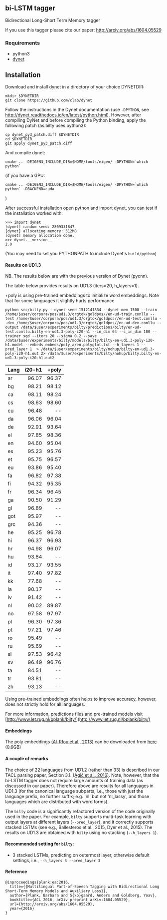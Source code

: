 ## bi-LSTM tagger

Bidirectional Long-Short Term Memory tagger 

If you use this tagger please cite our paper:
http://arxiv.org/abs/1604.05529

### Requirements

* python3 
* [dynet](https://github.com/clab/dynet)

## Installation

Download and install dynet in a directory of your choice DYNETDIR: 

```
mkdir $DYNETDIR
git clone https://github.com/clab/dynet
```

Follow the instructions in the Dynet documentation (use `-DPYTHON`,
see http://dynet.readthedocs.io/en/latest/python.html). However, after
compiling DyNet and before compiling the Python binding, apply the
following patch (as bilty uses python3):

``` 
cp dynet_py3_patch.diff $DYNETDIR
cd $DYNETDIR
git apply dynet_py3_patch.diff
```

And compile dynet:

```
cmake .. -DEIGEN3_INCLUDE_DIR=$HOME/tools/eigen/ -DPYTHON=`which python`
```

(if you have a GPU:

```
cmake .. -DEIGEN3_INCLUDE_DIR=$HOME/tools/eigen/ -DPYTHON=`which python` -DBACKEND=cuda
```
)

After successful installation open python and import dynet, you can
test if the installation worked with:

```
>>> import dynet
[dynet] random seed: 2809331847
[dynet] allocating memory: 512MB
[dynet] memory allocation done.
>>> dynet.__version__
2.0
```

(You may need to set you PYTHONPATH to include Dynet's `build/python`)

#### Results on UD1.3

NB. The results below are with the previous version of Dynet (pycnn).

The table below provides results on UD1.3 (iters=20, h_layers=1).

+poly is using pre-trained embeddings to initialize
word embeddings.  Note that for some languages it slightly hurts performance.

```
python src/bilty.py --dynet-seed 1512141834 --dynet-mem 1500 --train /home/$user/corpora/pos/ud1.3/orgtok/goldpos//en-ud-train.conllu --test /home/$user/corpora/pos/ud1.3/orgtok/goldpos//en-ud-test.conllu --dev /home/$user/corpora/pos/ud1.3/orgtok/goldpos//en-ud-dev.conllu --output /data/$user/experiments/bilty/predictions/bilty/en-ud-test.conllu.bilty-en-ud1.3-poly-i20-h1 --in_dim 64 --c_in_dim 100 --trainer sgd --iters 20 --sigma 0.2 --save /data/$user/experiments/bilty/models/bilty/bilty-en-ud1.3-poly-i20-h1.model --embeds embeds/poly_a/en.polyglot.txt --h_layers 1 --pred_layer 1  > /data/$user/experiments/bilty/nohup/bilty-en-ud1.3-poly-i20-h1.out 2> /data/$user/experiments/bilty/nohup/bilty.bilty-en-ud1.3-poly-i20-h1.out2
```

| Lang | i20-h1  | +poly |
| ---| -----:| -----:|
| ar | 96.07 | 96.37 |
| bg | 98.21 | 98.12 |
| ca | 98.11 | 98.24 |
| cs | 98.63 | 98.60 |
| cu | 96.48 | -- |
| da | 96.06 | 96.04 |
| de | 92.91 | 93.64 |
| el | 97.85 | 98.36 |
| en | 94.60 | 95.04 |
| es | 95.23 | 95.76 |
| et | 95.75 | 96.57 |
| eu | 93.86 | 95.40 |
| fa | 96.82 | 97.38 |
| fi | 94.32 | 95.35 |
| fr | 96.34 | 96.45 |
| ga | 90.50 | 91.29 |
| gl | 96.89 | -- |
| got | 95.97 | -- |
| grc | 94.36 | -- |
| he | 95.25 | 96.78 |
| hi | 96.37 | 96.93 |
| hr | 94.98 | 96.07 |
| hu | 93.84 | -- |
| id | 93.17 | 93.55 |
| it | 97.40 | 97.82 |
| kk | 77.68 | -- |
| la | 90.17 | -- |
| lv | 91.42 | -- |
| nl | 90.02 | 89.87 |
| no | 97.58 | 97.97 |
| pl | 96.30 | 97.36 |
| pt | 97.21 | 97.46 |
| ro | 95.49 | -- |
| ru | 95.69 | -- |
| sl | 97.53 | 96.42 |
| sv | 96.49 | 96.76 |
| ta | 84.51 | -- |
| tr | 93.81 | -- |
| zh | 93.13 | -- |

Using pre-trained embeddings often helps to improve accuracy, however, does not
strictly hold for all languages.

For more information, predictions files and pre-trained models
visit [http://www.let.rug.nl/bplank/bilty/](http://www.let.rug.nl/bplank/bilty/)

#### Embeddings

The poly embeddings [(Al-Rfou et al.,
2013)](https://sites.google.com/site/rmyeid/projects/polyglot) can be
downloaded from [here](http://www.let.rug.nl/bplank/bilty/embeds.tar.gz) (0.6GB)


#### A couple of remarks

The choice of 22 languages from UD1.2 (rather than 33) is described in
our TACL parsing paper, Section 3.1. [(Agić et al.,
2016)](https://transacl.org/ojs/index.php/tacl/article/view/869). Note,
however, that the bi-LSTM tagger does not require large amounts of
training data (as discussed in our paper). Therefore above are 
results for all languages in UD1.3 (for the canonical language
subparts, i.e., those with just the language prefix, no further
suffix; e.g. 'nl' but not 'nl_lassy', and those languages which are
distributed with word forms).

The `bilty` code is a significantly refactored version of the code
originally used in the paper. For example, `bilty` supports multi-task
learning with output layers at different layers (`--pred_layer`), and
it correctly supports stacked LSTMs (see e.g., Ballesteros et al.,
2015, Dyer et al., 2015). The results on UD1.3 are obtained with
`bilty` using no stacking (`--h_layers 1`). 

#### Recommended setting for `bilty`:

* 3 stacked LSTMs, predicting on outermost layer, otherwise default settings, i.e., `--h_layers 3 --pred_layer 3`

#### Reference

```
@inproceedings{plank:ea:2016,
  title={{Multilingual Part-of-Speech Tagging with Bidirectional Long Short-Term Memory Models and Auxiliary Loss}},
  author={Plank, Barbara and S{\o}gaard, Anders and Goldberg, Yoav},
  booktitle={ACL 2016, arXiv preprint arXiv:1604.05529},
  url={http://arxiv.org/abs/1604.05529},
  year={2016}
}
```


